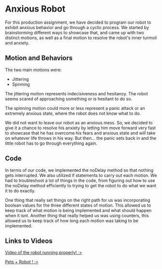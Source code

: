 # Anxious Robot
For this production assignment, we have decided to program our robot to exhibit anxious behavior and go through a cyclic process. We started by brainstorming different ways to showcase that, and came up with two distinct motions, as well as a final motion to resolve the robot's inner turmoil and anxiety.

## Motion and Behaviors

The two main motions were:

- Jittering
- Spinning

The jittering motion represents indecisiveness and hesitancy. The robot seems scared of approaching something or is hesitant to do so.

The spinning motion could more or less represent a panic attack or an extremely anxious state, where the robot does not know what to do.

We did not want to leave our robot as an anxious mess. So, we decided to give it a chance to resolve his anxiety by letting him move forward very fast to showcase that he has overcome his fears and anxious state and will take on whatever life throws in his way. But then... the panic sets back in and the little robot has to go through everything again. 


## Code

In terms of our code, we implemented the noDelay method so that nothing gets interrupted. We also utilized if statements to carry out each motion. We had to troubleshoot a lot of things in the code, from figuring out how to use the noDelay method efficiently to trying to get the robot to do what we want it to do exactly.

One thing that really set things on the right path for us was incorporating boolean values for the three different states of motion. This allowed us to keep track of what motion is being implemented and what should happen when it isnt. Another thing that really helped us was using counters, this allowed us to keep track of how long each motion was taking to be implemented.

## Links to Videos

[Video of the robot running properly! :> ](https://www.youtube.com/watch?v=h3r3IlOu2kA)

[Pets + Robot ! :> ](https://www.youtube.com/watch?v=kqx_gVGP55E)

